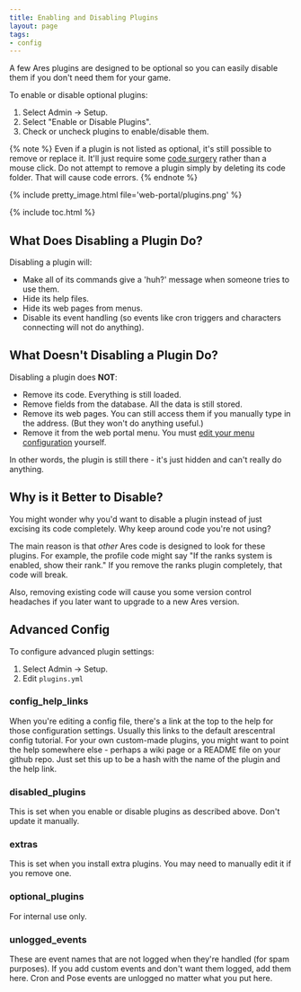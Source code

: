 ```yaml
---
title: Enabling and Disabling Plugins
layout: page
tags:
- config
---
```


A few Ares plugins are designed to be optional so you can easily disable them if you don't need them for your game.

To enable or disable optional plugins:

1. Select Admin -> Setup. 
2. Select "Enable or Disable Plugins".
2. Check or uncheck plugins to enable/disable them.

{% note %} 
Even if a plugin is not listed as optional, it's still possible to remove or replace it.  It'll just require some [code surgery](/tutorials/code/plugins.html) rather than a mouse click.  Do not attempt to remove a plugin simply by deleting its code folder.  That will cause code errors.
{% endnote %}

{% include pretty_image.html file='web-portal/plugins.png' %}


{% include toc.html %}


## What Does Disabling a Plugin Do?

Disabling a plugin will: 

* Make all of its commands give a 'huh?' message when someone tries to use them.
* Hide its help files.
* Hide its web pages from menus.
* Disable its event handling (so events like cron triggers and characters connecting will not do anything).

## What **Doesn't** Disabling a Plugin Do?

Disabling a plugin does **NOT**:

* Remove its code.  Everything is still loaded.
* Remove fields from the database.  All the data is still stored.
* Remove its web pages.  You can still access them if you manually type in the address.  (But they won't do anything useful.)
* Remove it from the web portal menu.  You must [edit your menu configuration](/tutorials/config/website.html#changing-the-navbar) yourself.

In other words, the plugin is still there - it's just hidden and can't really do anything.

## Why is it Better to Disable?

You might wonder why you'd want to disable a plugin instead of just excising its code completely.  Why keep around code you're not using?

The main reason is that *other* Ares code is designed to look for these plugins.  For example, the profile code might say "If the ranks system is enabled, show their rank."  If you remove the ranks plugin completely, that code will break.

Also, removing existing code will cause you some version control headaches if you later want to upgrade to a new Ares version.

## Advanced Config

To configure advanced plugin settings:

1. Select Admin -> Setup.
2. Edit `plugins.yml`

### config_help_links

When you're editing a config file, there's a link at the top to the help for those configuration settings.  Usually this links to the default arescentral config tutorial.  For your own custom-made plugins, you might want to point the help somewhere else - perhaps a wiki page or a README file on your github repo.  Just set this up to be a hash with the name of the plugin and the help link.

### disabled_plugins

This is set when you enable or disable plugins as described above. Don't update it manually.

### extras

This is set when you install extra plugins. You may need to manually edit it if you remove one.

### optional_plugins

For internal use only.

### unlogged_events

These are event names that are not logged when they're handled (for spam purposes).  If you add custom events and don't want them logged, add them here.  Cron and Pose events are unlogged no matter what you put here.